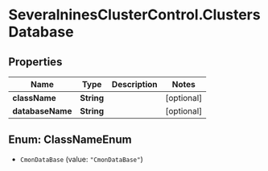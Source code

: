 # SeveralninesClusterControl.ClustersDatabase

## Properties

Name | Type | Description | Notes
------------ | ------------- | ------------- | -------------
**className** | **String** |  | [optional] 
**databaseName** | **String** |  | [optional] 



## Enum: ClassNameEnum


* `CmonDataBase` (value: `"CmonDataBase"`)




